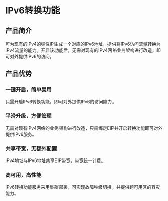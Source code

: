 # IPv6转换功能

## 产品简介

可为现有的IPv4的弹性IP生成一个对应的IPv6地址，提供将IPv6访问流量转换为IPv4流量的能力。开启该功能后，无需对现有的IPv4网络业务架构进行改造，即可对外提供IPv6的访问。

## 产品优势

### 一键开启，简单易用

只需开启IPv6转换功能，即可对外提供IPv6的访问能力。

### 平滑升级，方便管理

无需对现有IPv4网络的业务架构进行改造，只需绑定EIP并开启转换功能即可对外提供IPv6服务。

### 共享带宽，无额外配置

IPv4地址与IPv6地址共享EIP带宽，带宽统一计费。

### 高可用，高性能

IPv6转换功能服务采用集群部署，可实现故障秒级切换，并提供跨可用区的容灾能力。
